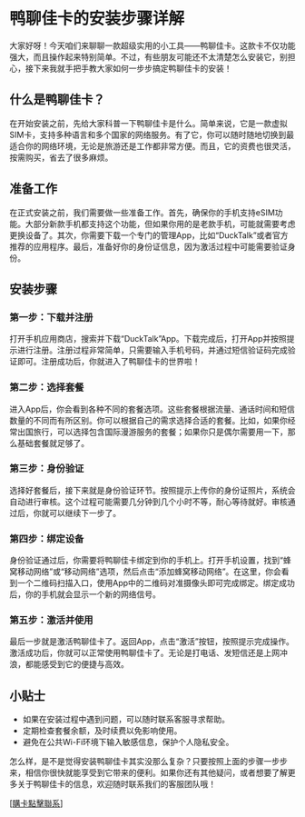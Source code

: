 # 鸭聊佳卡的安装步骤详解

大家好呀！今天咱们来聊聊一款超级实用的小工具——鸭聊佳卡。这款卡不仅功能强大，而且操作起来特别简单。不过，有些朋友可能还不太清楚怎么安装它，别担心，接下来我就手把手教大家如何一步步搞定鸭聊佳卡的安装！

## 什么是鸭聊佳卡？

在开始安装之前，先给大家科普一下鸭聊佳卡是什么。简单来说，它是一款虚拟SIM卡，支持多种语言和多个国家的网络服务。有了它，你可以随时随地切换到最适合你的网络环境，无论是旅游还是工作都非常方便。而且，它的资费也很灵活，按需购买，省去了很多麻烦。

## 准备工作

在正式安装之前，我们需要做一些准备工作。首先，确保你的手机支持eSIM功能。大部分新款手机都支持这个功能，但如果你用的是老款手机，可能就需要考虑更换设备了。其次，你需要下载一个专门的管理App，比如“DuckTalk”或者官方推荐的应用程序。最后，准备好你的身份证信息，因为激活过程中可能需要验证身份。

## 安装步骤

### 第一步：下载并注册

打开手机应用商店，搜索并下载“DuckTalk”App。下载完成后，打开App并按照提示进行注册。注册过程非常简单，只需要输入手机号码，并通过短信验证码完成验证即可。注册成功后，你就进入了鸭聊佳卡的世界啦！

### 第二步：选择套餐

进入App后，你会看到各种不同的套餐选项。这些套餐根据流量、通话时间和短信数量的不同而有所区别。你可以根据自己的需求选择合适的套餐。比如，如果你经常出国旅行，可以选择包含国际漫游服务的套餐；如果你只是偶尔需要用一下，那么基础套餐就足够了。

### 第三步：身份验证

选择好套餐后，接下来就是身份验证环节。按照提示上传你的身份证照片，系统会自动进行审核。这个过程可能需要几分钟到几个小时不等，耐心等待就好。审核通过后，你就可以继续下一步了。

### 第四步：绑定设备

身份验证通过后，你需要将鸭聊佳卡绑定到你的手机上。打开手机设置，找到“蜂窝移动网络”或“移动网络”选项，然后点击“添加蜂窝移动网络”。在这里，你会看到一个二维码扫描入口，使用App中的二维码对准摄像头即可完成绑定。绑定成功后，你的手机就会显示一个新的网络信号。

### 第五步：激活并使用

最后一步就是激活鸭聊佳卡了。返回App，点击“激活”按钮，按照提示完成操作。激活成功后，你就可以正常使用鸭聊佳卡了。无论是打电话、发短信还是上网冲浪，都能感受到它的便捷与高效。

## 小贴士

- 如果在安装过程中遇到问题，可以随时联系客服寻求帮助。
- 定期检查套餐余额，及时续费以免影响使用。
- 避免在公共Wi-Fi环境下输入敏感信息，保护个人隐私安全。

怎么样，是不是觉得安装鸭聊佳卡其实没那么复杂？只要按照上面的步骤一步步来，相信你很快就能享受到它带来的便利。如果你还有其他疑问，或者想要了解更多关于鸭聊佳卡的信息，欢迎随时联系我们的客服团队哦！

[[購卡點擊聯系](https://t.me/s/esim1088)]